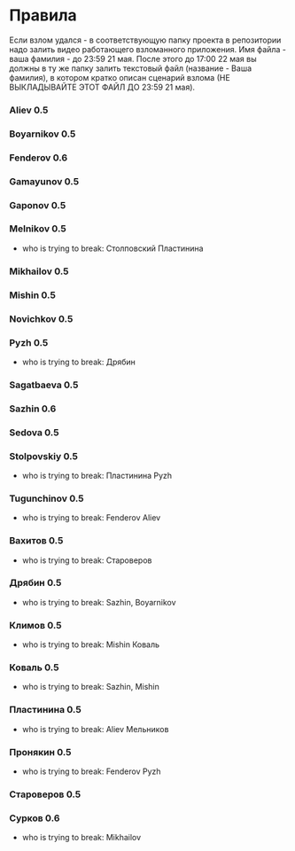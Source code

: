 # Правила
Если взлом удался - в соответствующую папку проекта в репозитории надо залить видео работающего взломанного приложения. Имя файла - ваша фамилия - до 23:59 21 мая. 
После этого до 17:00 22 мая вы должны в ту же папку залить текстовый файл (название - Ваша фамилия), в котором кратко описан сценарий взлома (НЕ ВЫКЛАДЫВАЙТЕ ЭТОТ ФАЙЛ ДО 23:59 21 мая). 

### Aliev 0.5 
### Boyarnikov 0.5 
### Fenderov 0.6
### Gamayunov 0.5
### Gaponov 0.5
### Melnikov 0.5
* who is trying to break: Столповский Пластинина
### Mikhailov 0.5
### Mishin 0.5
### Novichkov 0.5
### Pyzh 0.5
* who is trying to break: Дрябин
### Sagatbaeva 0.5
### Sazhin 0.6
### Sedova 0.5
### Stolpovskiy 0.5
* who is trying to break: Пластинина Pyzh
### Tugunchinov 0.5
* who is trying to break: Fenderov Aliev
### Вахитов 0.5
* who is trying to break: Староверов
### Дрябин 0.5
* who is trying to break: Sazhin, Boyarnikov
### Климов 0.5
* who is trying to break: Mishin Коваль
### Коваль 0.5
* who is trying to break: Sazhin, Mishin
### Пластинина 0.5
* who is trying to break: Aliev Мельников
### Пронякин 0.5
* who is trying to break: Fenderov Pyzh
### Староверов 0.5
### Сурков 0.6
* who is trying to break: Mikhailov
